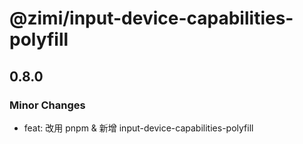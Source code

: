 # @zimi/input-device-capabilities-polyfill

## 0.8.0

### Minor Changes

- feat: 改用 pnpm & 新增 input-device-capabilities-polyfill
